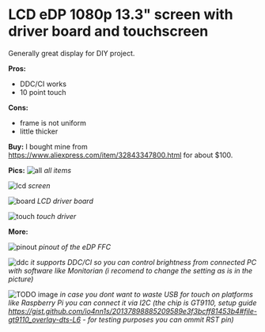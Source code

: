 # LCD eDP 1080p 13.3" screen with driver board and touchscreen
Generally great display for DIY project.

**Pros:**
 * DDC/CI works
 * 10 point touch

**Cons:**
 * frame is not uniform
 * little thicker

**Buy:**
I bought mine from <https://www.aliexpress.com/item/32843347800.html> for about $100.

**Pics:**
![all](https://github.com/mi4code/electronics-modules-reviews/assets/114027049/b6c180a3-e4f6-4118-87cd-7cea4427bbcd)
*all items*

![lcd](https://github.com/mi4code/electronics-modules-reviews/assets/114027049/f742ce1c-b598-47e3-9e9f-a074f98e932d)
*screen*

![board](https://github.com/mi4code/electronics-modules-reviews/assets/114027049/d4010820-b96c-4eb5-af49-0e3b7639ffd5)
*LCD driver board*

![touch](https://github.com/mi4code/electronics-modules-reviews/assets/114027049/8ae43617-9265-4732-a9bb-24391cc66d6c)
*touch driver*

**More:**

![pinout](https://github.com/mi4code/electronics-modules-reviews/assets/114027049/7219f8cc-32d2-43a4-92c2-19c1a8506683)
*pinout of the eDP FFC*

![ddc](https://github.com/mi4code/electronics-modules-reviews/assets/114027049/442436ee-94c0-4b73-9490-531e666e8fd9)
*it supports DDC/CI so you can control brightness from connected PC with software like Monitorian (i recomend to change the setting as is in the picture)*

![TODO image]()
*in case you dont want to waste USB for touch on platforms like Raspberry Pi you can connect it via I2C (the chip is GT9110, setup guide <https://gist.github.com/io4nn1s/20137898885209589e3f3bcff81453b4#file-gt9110_overlay-dts-L6> - for testing purposes you can ommit RST pin)*


